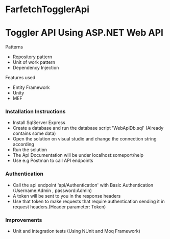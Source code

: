 # FarfetchTogglerApi

# Toggler API Using ASP.NET Web API

Patterns
<ul>
<li>Repository pattern</li>
<li>Unit of work pattern</li>
<li>Dependency Injection</li>
</ul>

Features used

<ul>
<li>Entity Framework</li>
<li>Unity</li>
<li>MEF</li>
</ul>


<h3>Installation Instructions </h3>

<ul>
<li>Install SqlServer Express</li>
<li>Create a database and run the database script 'WebApiDb.sql' (Already contains some data)</li>
<li>Open the solution on visual studio and change the connection string according</li>
<li>Run the solution</li>
<li>The Api Documentation will be under localhost:someport/help</li>
<li>Use e.g Postman to call API endpoints</li>
</ul>

<h3>Authentication </h3>

<ul>
<li>Call the api endpoint 'api/Authentication' with Basic Authentication (Username:Admin , password:Admin)</li>
<li>A token will be sent to you in the response headers</li>
<li>Use that token to make requests that require authentication sending it in request headers.(Header parameter: Token)</li>
</ul>


<h3>Improvements </h3>
<ul>
<li>Unit and integration tests (Using NUnit and Moq Framework)</li>

</ul>



